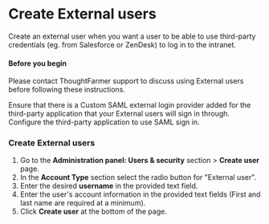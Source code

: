 # Create External users



Create an external user when you want a user to be able to use third-party credentials \(eg. from Salesforce or ZenDesk\) to log in to the intranet.

#### Before you begin

Please contact ThoughtFarmer support to discuss using External users before following these instructions.  
  
Ensure that there is a Custom SAML external login provider added for the third-party application that your External users will sign in through. Configure the third-party application to use SAML sign in.

### Create External users

1. Go to the **Administration panel: Users & security** section &gt; **Create user** page.
2. In the **Account Type** section select the radio button for "External user".
3. Enter the desired **username** in the provided text field.
4. Enter the user's account information in the provided text fields \(First and last name are required at a minimum\).
5. Click **Create user** at the bottom of the page.


